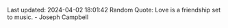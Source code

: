 Last updated: 2024-04-02 18:01:42
Random Quote: Love is a friendship set to music. - Joseph Campbell
